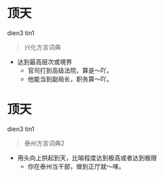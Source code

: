 # 顶天
dien3 tin1
> 兴化方言词典
- 达到最高层次或境界
  - 官司打到高级法院，算是～吖。
  - 他能当到副局长，职务算～吖。


# 顶天
dien3 tin1
> 泰州方言词典2
- 用头向上拱起到天，比喻程度达到极高或者达到极限
  - 你在泰州当干部，做到正厅就～唻。